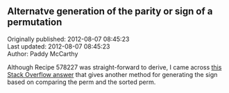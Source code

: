 ## Alternatve generation of the parity or sign of a permutation  
Originally published: 2012-08-07 08:45:23  
Last updated: 2012-08-07 08:45:23  
Author: Paddy McCarthy  
  
Although Recipe 578227 was straight-forward to derive, I came across [this Stack Overflow answer](http://stackoverflow.com/questions/337664/counting-inversions-in-an-array/6424847#6424847) that gives another method for generating the sign based on comparing the perm and the sorted perm.

